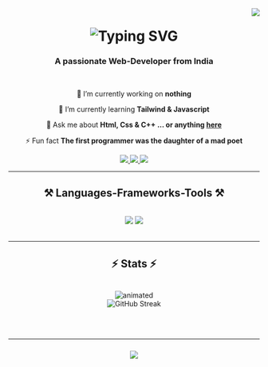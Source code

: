 <img align="right" src="https://visitor-badge.laobi.icu/badge?page_id=Vansh16aug.visitor-badge" />

<h1 align="center">
    <img src="https://readme-typing-svg.demolab.com?font=Righteous&size=35&center=true&vCenter=true&width=500&height=70&duration=4000&lines=Hi+There!+👋;+I'm+Vansh+Kumar!" alt="Typing SVG" />
</h1>

<h3 align="center">A passionate Web-Developer from India</h3>

<br/>

<div align="center">
 
 🔭 I’m currently working on **nothing**
 
 🌱 I’m currently learning **Tailwind & Javascript**

 💬 Ask me about **Html, Css & C++ ... or anything [here](https://github.com/Vansh16aug/Vansh16aug/issues)**

 ⚡ Fun fact **The first programmer was the daughter of a mad poet**
 
 </div>
 
<div align="center"> 
  <a href="mailto:kumarvansh16aug@gmail.com">
    <img src="https://img.shields.io/badge/Gmail-333333?style=for-the-badge&logo=gmail&logoColor=red" />
  </a>
  <a href="https://www.linkedin.com/in/vansh-kumar16aug/" target="_blank">
    <img src="https://img.shields.io/badge/LinkedIn-0077B5?style=for-the-badge&logo=linkedin&logoColor=white" target="_blank" />
  </a>
  <a href="(https://kumarvansh16-portfolio.netlify.app/)" target="_blank">
     <img src="https://img.shields.io/badge/Portfolio-FF5722?style=for-the-badge&logo=todoist&logoColor=white" target="_blank" /> <!-- sqlite, safari, google-chrome are other good icon options -->
  </a>
</div>

 <hr/>
 
<h2 align="center">⚒️ Languages-Frameworks-Tools ⚒️</h2>
<br/>
<div align="center">
    <img src="https://skillicons.dev/icons?i=react,bootstrap,html,css,vscode,github,figma,tailwind,git" />
    <img src="https://skillicons.dev/icons?i=nodejs,python,javascript,c,java,mysql" /><br>
</div>

<br/>
<hr

<hr/>
<h2 align="center">⚡ Stats ⚡</h2>
<br>

<div align=center>
    <img src="https://media.giphy.com/media/v1.Y2lkPTc5MGI3NjExZzVzNHJsYjBxZzFreHhzNDd6cHJkbHJid2Vuam43bXBsNnc4OXJ2MiZlcD12MV9pbnRlcm5hbF9naWZfYnlfaWQmY3Q9Zw/Ws6T5PN7wHv3cY8xy8/giphy.gif" alt="animated" />
</div>


<div align=center>
  <img src="https://streak-stats.demolab.com?user=Vansh16aug&theme=dark&hide_border=true" alt="GitHub Streak" />
  <br/>
  
</div>



<br/><br/>

<hr/>

<h3 align="center">
    <img src="https://readme-typing-svg.herokuapp.com/?font=Righteous&size=25&center=true&vCenter=true&width=500&height=70&duration=4000&lines=Thanks+for+visiting!+✌️;+Shoot+me+a+message+on+Linkedin!;I'm+always+down+to+collab+:)">
</h3>

<br/>

